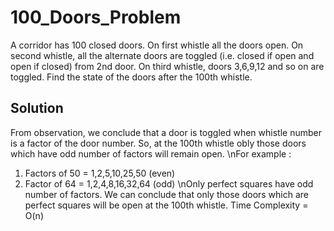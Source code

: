 # 100_Doors_Problem
A corridor has 100 closed doors. On first whistle all the doors open. On second whistle, all the alternate doors are toggled (i.e. closed if open and open if closed) from 2nd door. On third whistle, doors 3,6,9,12 and so on are toggled. Find the state of the doors after the 100th whistle.
## Solution
From observation, we conclude that a door is toggled when whistle number is a factor of the door number. So, at the 100th whistle obly those doors which have odd number of factors will remain open.
\nFor example :
1. Factors of 50 = 1,2,5,10,25,50 (even)
2. Factor of 64 = 1,2,4,8,16,32,64 (odd)
\nOnly perfect squares have odd number of factors.
We can conclude that only those doors which are perfect squares will be open at the 100th whistle.
Time Complexity = O(n)
